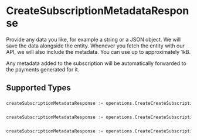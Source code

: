 # CreateSubscriptionMetadataResponse

Provide any data you like, for example a string or a JSON object. We will save the data alongside the entity.
Whenever you fetch the entity with our API, we will also include the metadata. You can use up to approximately
1kB.

Any metadata added to the subscription will be automatically forwarded to the payments generated for it.


## Supported Types

### 

```go
createSubscriptionMetadataResponse := operations.CreateCreateSubscriptionMetadataResponseStr(string{/* values here */})
```

### 

```go
createSubscriptionMetadataResponse := operations.CreateCreateSubscriptionMetadataResponseMapOfAny(map[string]any{/* values here */})
```

### 

```go
createSubscriptionMetadataResponse := operations.CreateCreateSubscriptionMetadataResponseArrayOfStr([]string{/* values here */})
```

